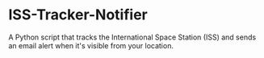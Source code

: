 # ISS-Tracker-Notifier
A Python script that tracks the International Space Station (ISS) and sends an email alert when it's visible from your location.
